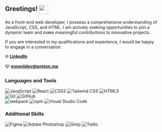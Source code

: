 ## Greetings! <img src="https://media.tenor.com/MdI9bTt7NMgAAAAi/good-evening-hand-wave.gif" width="30" align="top">

As a front-end web developer, I possess a comprehensive understanding of JavaScript, CSS, and HTML. I am actively seeking opportunities to join a dynamic team and make meaningful contributions to innovative projects.

If you are interested in my qualifications and experience, I would be happy to engage in a conversation.

🌐 **[LinkedIn](https://www.linkedin.com/in/mooniidev/)**

📪 **mooniidev@proton.me**

### Languages and Tools

![JavaScript](https://img.shields.io/badge/-JavaScript-333?style=flat-square&logo=javascript)
![React](https://img.shields.io/badge/-React-333?style=flat-square&logo=react)
![CSS3](https://img.shields.io/badge/-CSS3-333?style=flat-square&logo=css3&logoColor=10a0dc)
![Tailwind CSS](https://img.shields.io/badge/-Tailwind%20CSS-333?style=flat-square&logo=tailwind-css&logoColor=06b6d4)
![HTML5](https://img.shields.io/badge/-HTML5-333?style=flat-square&logo=html5)<br>
![Git](https://img.shields.io/badge/-Git-333?style=flat-square&logo=git)
![GitHub](https://img.shields.io/badge/-GitHub-333?style=flat-square&logo=github)<br>
![webpack](https://img.shields.io/badge/-webpack-333?style=flat-square&logo=webpack)
![npm](https://img.shields.io/badge/-npm-333?style=flat-square&logo=npm)
![Visual Studio Code](https://img.shields.io/badge/-Visual%20Studio%20Code-333?style=flat-square&logo=visual-studio-code&logoColor=0078d7)

### Additional Skills

![Figma](https://img.shields.io/badge/-Figma-333?style=flat-square&logo=figma)
![Adobe Photoshop](https://img.shields.io/badge/-Adobe%20Photoshop-333?style=flat-square&logo=adobe-photoshop)
![Gimp](https://img.shields.io/badge/-Gimp-333?style=flat-square&logo=gimp&logoColor=5c5543)
![Trello](https://img.shields.io/badge/-Trello-333?style=flat-square&logo=trello&logoColor=1e87e0)
